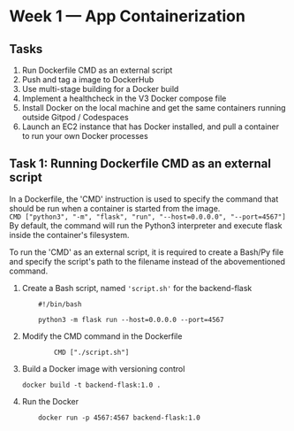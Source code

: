 # Week 1 — App Containerization

## Tasks 
1. Run Dockerfile CMD as an external script
2. Push and tag a image to DockerHub
3. Use multi-stage building for a Docker build
4. Implement a healthcheck in the V3 Docker compose file
5. Install Docker on the local machine and get the same containers running outside Gitpod / Codespaces
6. Launch an EC2 instance that has Docker installed, and pull a container to run your own Docker processes

## Task 1: Running Dockerfile CMD as an external script

 In a Dockerfile, the 'CMD' instruction is used to specify the command that should be run when a container is started from the image. <br />
    ```
        CMD ["python3", "-m", "flask", "run", "--host=0.0.0.0", "--port=4567"]
    ```
 By default, the command will run the Python3 interpreter and execute flask inside the container's filesystem. <br />

 To run the 'CMD' as an external script, it is required to create a Bash/Py file and specify the script's path to the filename instead of the abovementioned command. <br />

   1. Create a Bash script, named ```'script.sh'``` for the backend-flask
        ```
            #!/bin/bash

            python3 -m flask run --host=0.0.0.0 --port=4567
        ```
   2. Modify the CMD command in the Dockerfile
        ```
                CMD ["./script.sh"]
        ```
   3. Build a Docker image with versioning control
        ```
        docker build -t backend-flask:1.0 .
        ```
   4. Run the Docker 
        ``` 
            docker run -p 4567:4567 backend-flask:1.0
        ```
